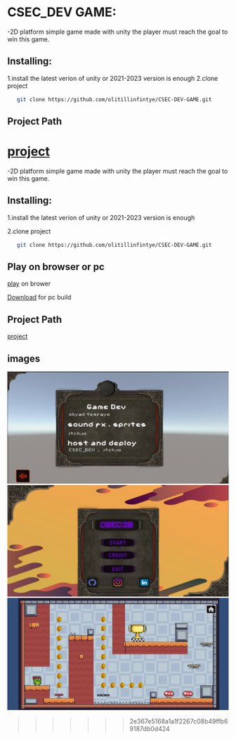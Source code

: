 # CSEC_DEV GAME:


-2D platform simple game made with unity the player must reach the goal to win this game.

## Installing:

1.install the latest verion of unity or 2021-2023 version is enough
2.clone project
 ``` bash
    git clone https://github.com/olitillinfintye/CSEC-DEV-GAME.git
```
## Project Path

[project](Assets/@project/Scene)
=======

-2D platform simple game made with unity the player must reach the goal to win this game.

## Installing:

1.install the latest verion of unity or 2021-2023 version is enough

2.clone project
 ``` bash
    git clone https://github.com/olitillinfintye/CSEC-DEV-GAME.git
```
## Play on browser or pc

[play](https://olitillinfintye.itch.io/csec-dev-game) on brower

[Download](CSEC_DEV-PC.zip) for pc build
## Project Path

[project](Assets/@project/Scenes)
## images
![credit](credit.png)
![menu](menu.png)
![game](game.png)
>>>>>>> 2e367e5168a1a1f2267c08b49ffb69187db0d424
